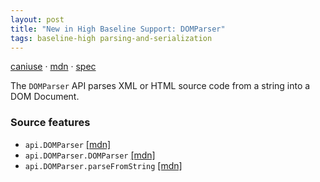 ```yaml
---
layout: post
title: "New in High Baseline Support: DOMParser"
tags: baseline-high parsing-and-serialization
---
```


[caniuse](https://caniuse.com/?search=domparser) · [mdn](https://developer.mozilla.org/en-US/search?q=DOMParser) · [spec](https://html.spec.whatwg.org/multipage/dynamic-markup-insertion.html#the-domparser-interface)

The `DOMParser` API parses XML or HTML source code from a string into a DOM Document.

### Source features

- ``api.DOMParser`` [[mdn]](https://developer.mozilla.org/en-US/search?q=api.DOMParser)
- ``api.DOMParser.DOMParser`` [[mdn]](https://developer.mozilla.org/en-US/search?q=api.DOMParser.DOMParser)
- ``api.DOMParser.parseFromString`` [[mdn]](https://developer.mozilla.org/en-US/search?q=api.DOMParser.parseFromString)
